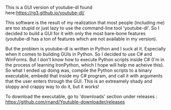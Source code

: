 This is a GUI version of youtube-dl found here:https://rg3.github.io/youtube-dl/


This software is the result of my realization that most people (including me) are too stupid or just lazy to use the command-line tool 'youtube-dl'. So I decided to build a GUI for it with only the most bare-bone features (youtube-dl has a ton of features which are not available in my version).

But the problem is youtube-dl is written in Python and I suck at it. Especially when it comes to building GUIs in Python. So I decided to use C# and WinForms. But I don't know how to execute Python scripts inside C# (I'm in the process of learning IronPython, which I hope will help me acheive this). So what I ended up doing was, compile the Python scripts to a binary executable, embedd that inside my C# program, and call it with arguments that the user enters through the GUI. This is an extreamely shady and sloppy and crappy way to do it, but it works!


To download the executable, go to 'downloads' section under releases : https://github.com/rnand/Youtuble-downloader/releases